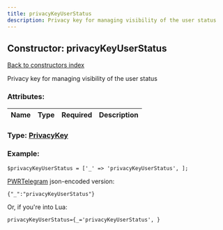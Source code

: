 ```yaml
---
title: privacyKeyUserStatus
description: Privacy key for managing visibility of the user status
---
```

## Constructor: privacyKeyUserStatus  
[Back to constructors index](index.md)



Privacy key for managing visibility of the user status

### Attributes:

| Name     |    Type       | Required | Description |
|----------|:-------------:|:--------:|------------:|



### Type: [PrivacyKey](../types/PrivacyKey.md)


### Example:

```
$privacyKeyUserStatus = ['_' => 'privacyKeyUserStatus', ];
```  

[PWRTelegram](https://pwrtelegram.xyz) json-encoded version:

```
{"_":"privacyKeyUserStatus"}
```


Or, if you're into Lua:  


```
privacyKeyUserStatus={_='privacyKeyUserStatus', }

```



